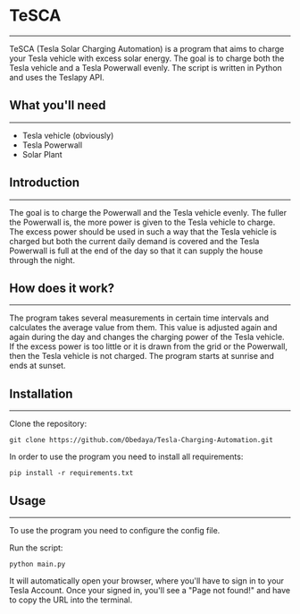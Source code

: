 # TeSCA

---
TeSCA (Tesla Solar Charging Automation) is a program that aims to charge your Tesla vehicle with excess solar energy. The goal is to charge both the Tesla vehicle and a Tesla Powerwall evenly. The script is written in Python and uses the Teslapy API.

## What you'll need

---
* Tesla vehicle (obviously)
* Tesla Powerwall
* Solar Plant

## Introduction

---
The goal is to charge the Powerwall and the Tesla vehicle evenly. 
The fuller the Powerwall is, the more power is given to the Tesla vehicle to charge.
The excess power should be used in such a way that the Tesla vehicle is charged but both the current daily demand is covered and the Tesla Powerwall is full at the end of the day so that it can supply the house through the night.

## How does it work?

---
The program takes several measurements in certain time intervals and calculates the average value from them. This value is adjusted again and again during the day and changes the charging power of the Tesla vehicle. If the excess power is too little or it is drawn from the grid or the Powerwall, then the Tesla vehicle is not charged. The program starts at sunrise and ends at sunset.

## Installation

---
Clone the repository:
```
git clone https://github.com/Obedaya/Tesla-Charging-Automation.git
```

In order to use the program you need to install all requirements:
```
pip install -r requirements.txt
```

## Usage

---
To use the program you need to configure the config file.

Run the script:
```
python main.py
```
It will automatically open your browser, where you'll have to sign in to your Tesla Account. Once your signed in, you'll see a "Page not found!" and have to copy the URL into the terminal.
